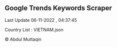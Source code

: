 

## Google Trends Keywords Scraper 
 
Last Update 06-11-2022 , 04:37:45

Country List :
VIETNAM.json



© Abdul Muttaqin 
